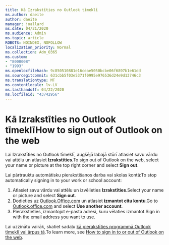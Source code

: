 ```yaml
---
title: Kā Izrakstīties no Outlook tīmeklī
ms.author: daeite
author: daeite
manager: joallard
ms.date: 04/21/2020
ms.audience: Admin
ms.topic: article
ROBOTS: NOINDEX, NOFOLLOW
localization_priority: Normal
ms.collection: Adm_O365
ms.custom:
- "8000008"
- "1993"
ms.openlocfilehash: 9c850510881e16ceae5050bcbe06f6897b1e61dd
ms.sourcegitcommit: 631cbb5f03e5371f0995e976536d24e9d13746c3
ms.translationtype: MT
ms.contentlocale: lv-LV
ms.lasthandoff: 04/22/2020
ms.locfileid: "43742956"
---
```

# <a name="how-to-sign-out-of-outlook-on-the-web"></a><span data-ttu-id="33e93-102">Kā Izrakstīties no Outlook tīmeklī</span><span class="sxs-lookup"><span data-stu-id="33e93-102">How to sign out of Outlook on the web</span></span>

<span data-ttu-id="33e93-103">Lai Izrakstīties no Outlook tīmeklī, augšējā labajā stūrī atlasiet savu vārdu vai attēlu un atlasiet **Izrakstīties**.</span><span class="sxs-lookup"><span data-stu-id="33e93-103">To sign out of Outlook on the web, select your name or picture at the top right corner and select **Sign out**.</span></span>

<span data-ttu-id="33e93-104">Lai pārtrauktu automātisku pierakstīšanos darba vai skolas kontā:</span><span class="sxs-lookup"><span data-stu-id="33e93-104">To stop automatically signing in to your work or school account:</span></span>

1. <span data-ttu-id="33e93-105">Atlasiet savu vārdu vai attēlu un izvēlieties **Izrakstīties**.</span><span class="sxs-lookup"><span data-stu-id="33e93-105">Select your name or picture and select **Sign out**.</span></span>
1. <span data-ttu-id="33e93-106">Dodieties uz [Outlook.Office.com](https://outlook.office.com/) un atlasiet **izmantot citu kontu**.</span><span class="sxs-lookup"><span data-stu-id="33e93-106">Go to [Outlook.office.com](https://outlook.office.com/) and select **Use another account**.</span></span>
1. <span data-ttu-id="33e93-107">Pierakstieties, izmantojot e-pasta adresi, kuru vēlaties izmantot.</span><span class="sxs-lookup"><span data-stu-id="33e93-107">Sign in with the email address you want to use.</span></span>

<span data-ttu-id="33e93-108">Lai uzzinātu vairāk, skatiet sadaļu [kā pierakstīties programmā Outlook tīmeklī vai ārpus tā](https://support.office.com/article/763fab4d-0138-4814-b450-37fc286bcb79).</span><span class="sxs-lookup"><span data-stu-id="33e93-108">To learn more, see [How to sign in to or out of Outlook on the web](https://support.office.com/article/763fab4d-0138-4814-b450-37fc286bcb79).</span></span>